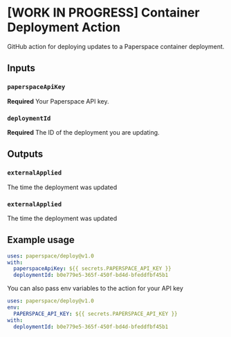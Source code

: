# [WORK IN PROGRESS] Container Deployment Action
GitHub action for deploying updates to a Paperspace container deployment.

## Inputs

### `paperspaceApiKey`

**Required** Your Paperspace API key.

### `deploymentId`

**Required** The ID of the deployment you are updating.

## Outputs

### `externalApplied`

The time the deployment was updated

### `externalApplied`

The time the deployment was updated

## Example usage

```yaml
uses: paperspace/deploy@v1.0
with:
  paperspaceApiKey: ${{ secrets.PAPERSPACE_API_KEY }}
  deploymentId: b0e779e5-365f-450f-bd4d-bfeddfbf45b1
```

You can also pass env variables to the action for your API key

```yaml
uses: paperspace/deploy@v1.0
env:
  PAPERSPACE_API_KEY: ${{ secrets.PAPERSPACE_API_KEY }}
with:
  deploymentId: b0e779e5-365f-450f-bd4d-bfeddfbf45b1
```
